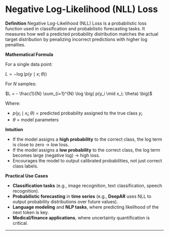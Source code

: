 # **Negative Log-Likelihood (NLL) Loss**

**Definition**
Negative Log-Likelihood (NLL) Loss is a probabilistic loss function used in classification and probabilistic forecasting tasks. It measures how well a predicted probability distribution matches the actual target distribution by penalizing incorrect predictions with higher log penalties.


**Mathematical Formula**

For a single data point:

$`L = - \log \big( p(y \mid x; \theta) \big)`$

For $`N`$ samples:

$`L = - \frac{1}{N} \sum_{i=1}^{N} \log \big( p(y_i \mid x_i; \theta) \big)`$

Where:

* $`p(y_i \mid x_i; \theta)`$ = predicted probability assigned to the true class $`y_i`$
* $`\theta`$ = model parameters



**Intuition**

* If the model assigns a **high probability** to the correct class, the log term is close to zero → low loss.
* If the model assigns a **low probability** to the correct class, the log term becomes large (negative log) → high loss.
* Encourages the model to output calibrated probabilities, not just correct class labels.



**Practical Use Cases**

* **Classification tasks** (e.g., image recognition, text classification, speech recognition).
* **Probabilistic forecasting** in **time series** (e.g., **DeepAR** uses NLL to output probability distributions over future values).
* **Language modeling** and **NLP tasks**, where predicting likelihood of the next token is key.
* **Medical/finance applications**, where uncertainty quantification is critical.

---

